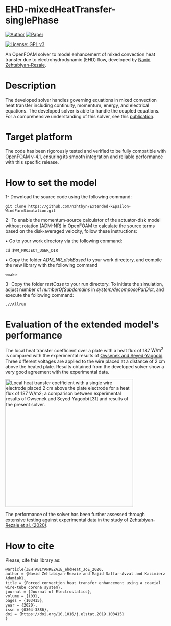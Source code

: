 # EHD-mixedHeatTransfer-singlePhase

[![Author](https://img.shields.io/badge/Author-green.svg)](https://sites.google.com/view/zehtabiyan/home)
[![Paper](https://img.shields.io/badge/Paper-Access-red.svg)](https://doi.org/10.1016/j.elstat.2019.103415)

[![License: GPL v3](https://img.shields.io/badge/License-GPLv3-blue.svg)](https://www.gnu.org/licenses/gpl-3.0) 

An OpenFOAM solver to model enhancement of mixed convection heat transfer due to electrohydrodynamic (EHD) flow, developed by [Navid Zehtabiyan-Rezaie](https://sites.google.com/view/zehtabiyan/home).

# Description
The developed solver handles governing equations in mixed convection heat transfer including continuity, momentum, energy, and electrical equations. The developed solver is able to handle the coupled equations. For a comprehensive understanding of this solver, see this [publication](https://doi.org/10.1016/j.elstat.2019.103415).

# Target platform
The code has been rigorously tested and verified to be fully compatible with OpenFOAM v-4.1, ensuring its smooth integration and reliable performance with this specific release.

# How to set the model
1- Download the source code using the following command:

  `git clone https://github.com/nzhtbyn/Extended-kEpsilon-WindFarmSimulation.git`

2- To enable the momentum-source calculator of the actuator-disk model without rotation (ADM-NR) in OpenFOAM to calculate the source terms based on the disk-averaged velocity, follow these instructions:

$\bullet$ Go to your work directory via the following command:
  
`cd $WM_PROJECT_USER_DIR`
       
$\bullet$ Copy the folder _ADM_NR_diskBased_ to your work directory, and compile the new library with the following command
  
 `wmake`
 
3- Copy the folder _testCase_ to your run directory. To initiate the simulation, adjust number of _numberOfSubdomains_ in _system/decomposeParDict_, and execute the following command:

`.//Allrun`

# Evaluation of the extended model's performance
The local heat transfer coefficient over a plate with a heat flux of 187 $\text{W}/\text{m}^2$ is compared with the experimental results of [Owsenek and Seyed-Yagoobi](https://doi.org/10.1115/1.2824148). Three different voltages are applied to the wire placed at a distance of 2 cm above the heated plate. Results obtained from the developed solver show a very good agreement with the experimental data. 

  <img src="https://github.com/nzhtbyn/FiguresForCodes/blob/main/EHD-enhanced-HeatTransfer/ehdHeat_JoS_2020.jpg" width="400" height="400" alt="Local heat transfer coefficient with a single wire electrode placed 2 cm above the plate electrode for a heat flux of 187 W/m2; a comparison between experimental results of Owsenek and Seyed-Yagoobi [31] and results of the present solver.">

The performance of the solver has been further assessed through extensive testing against experimental data in the study of [Zehtabiyan-Rezaie et al. (2020)](https://doi.org/10.1016/j.elstat.2019.103415).

# How to cite
Please, cite this library as:
```
@article{ZEHTABIYANREZAIE_ehdHeat_JoE_2020,
author = {Navid Zehtabiyan-Rezaie and Majid Saffar-Avval and Kazimierz Adamiak},
title = {Forced convection heat transfer enhancement using a coaxial wire-tube corona system},
journal = {Journal of Electrostatics},
volume = {103},
pages = {103415},
year = {2020},
issn = {0304-3886},
doi = {https://doi.org/10.1016/j.elstat.2019.103415}
}
```
